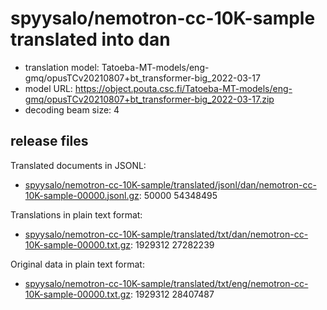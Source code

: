 # spyysalo/nemotron-cc-10K-sample translated into dan

* translation model: Tatoeba-MT-models/eng-gmq/opusTCv20210807+bt_transformer-big_2022-03-17
* model URL: https://object.pouta.csc.fi/Tatoeba-MT-models/eng-gmq/opusTCv20210807+bt_transformer-big_2022-03-17.zip
* decoding beam size: 4

## release files

Translated documents in JSONL:
* [spyysalo/nemotron-cc-10K-sample/translated/jsonl/dan/nemotron-cc-10K-sample-00000.jsonl.gz](https://object.pouta.csc.fi/OELLM-synthetic/spyysalo/nemotron-cc-10K-sample/translated/jsonl/dan/nemotron-cc-10K-sample-00000.jsonl.gz):   50000 54348495

Translations in plain text format:
* [spyysalo/nemotron-cc-10K-sample/translated/txt/dan/nemotron-cc-10K-sample-00000.txt.gz](https://object.pouta.csc.fi/OELLM-synthetic/spyysalo/nemotron-cc-10K-sample/translated/txt/dan/nemotron-cc-10K-sample-00000.txt.gz): 1929312 27282239

Original data in plain text format:
* [spyysalo/nemotron-cc-10K-sample/translated/txt/eng/nemotron-cc-10K-sample-00000.txt.gz](https://object.pouta.csc.fi/OELLM-synthetic/spyysalo/nemotron-cc-10K-sample/translated/txt/eng/nemotron-cc-10K-sample-00000.txt.gz): 1929312 28407487
